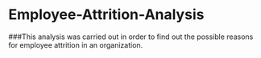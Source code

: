 # Employee-Attrition-Analysis

###This analysis was carried out in order to find out the possible reasons for employee attrition in an organization.
